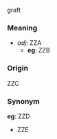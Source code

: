 graft
### Meaning
+ _adj_: ZZA
    + __eg__: ZZB

### Origin

ZZC

### Synonym

__eg__: ZZD

+ ZZE


